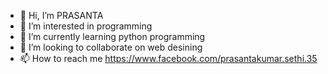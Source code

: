 - 👋 Hi, I’m PRASANTA
- 👀 I’m interested in programming
- 🌱 I’m currently learning python programming
- 💞️ I’m looking to collaborate on web desining
- 📫 How to reach me https://www.facebook.com/prasantakumar.sethi.35

<!---
prasantakumarsethi/prasantakumarsethi is a ✨ special ✨ repository because its `README.md` (this file) appears on your GitHub profile.
You can click the Preview link to take a look at your changes.
--->
